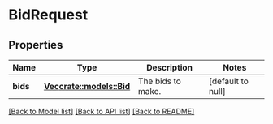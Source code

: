 # BidRequest

## Properties
Name | Type | Description | Notes
------------ | ------------- | ------------- | -------------
**bids** | [**Vec<crate::models::Bid>**](Bid.md) | The bids to make. | [default to null]

[[Back to Model list]](../README.md#documentation-for-models) [[Back to API list]](../README.md#documentation-for-api-endpoints) [[Back to README]](../README.md)


